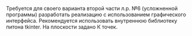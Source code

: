 Требуется для своего варианта второй части л.р. №6 (усложненной программы) разработать реализацию с использованием графического интерфейса.
Рекомендуется использовать внутреннюю библиотеку питона  tkinter. На плоскости задано К точек.
